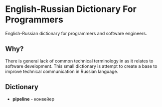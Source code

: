 # English-Russian Dictionary For Programmers

English-Russian dictionary for programmers and software engineers.

## Why?

There is general lack of common technical terminology in as it relates to software development.
This small dictionary is attempt to create a base to improve technical communication in Russian
language.

## Dictionary

* **pipeline** - конвейер

